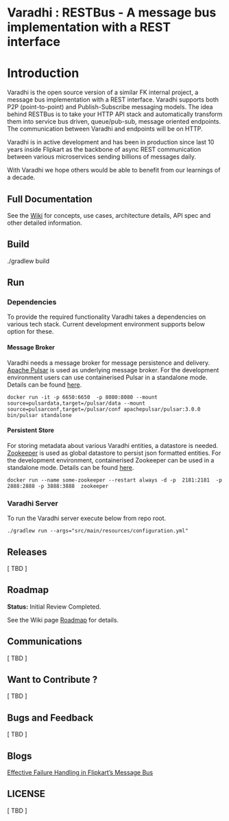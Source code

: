 # Varadhi : RESTBus - A message bus implementation with a REST interface

# Introduction

Varadhi is the open source version of a similar FK internal project, a message bus implementation with a REST interface.
Varadhi supports both P2P (point-to-point) and Publish-Subscribe messaging models. The idea behind RESTBus is to take
your HTTP API stack and automatically transform them into service bus driven, queue/pub-sub, message oriented endpoints.
The communication between Varadhi and endpoints will be on HTTP.

Varadhi is in active development and has been in production since last 10 years inside Flipkart as the backbone of async
REST communication between various microservices sending billions of messages daily.

With Varadhi we hope others would be able to benefit from our learnings of a decade.

## Full Documentation

See the [Wiki](https://github.com/flipkart-incubator/varadhi/wiki/) for concepts, use cases, architecture details, API spec and other detailed information.

## Build

./gradlew build

## Run
### Dependencies

To provide the required functionality Varadhi takes a dependencies on various tech stack. 
Current development environment supports below option for these.

#### Message Broker
Varadhi needs a message broker for message persistence and delivery. [Apache Pulsar](https://pulsar.apache.org/) is used
as underlying message broker. For the development environment users can use containerised Pulsar in a standalone mode. 
Details can be found [here](https://pulsar.apache.org/docs/3.0.x/standalone-docker/).

```docker run -it -p 6650:6650  -p 8080:8080 --mount source=pulsardata,target=/pulsar/data --mount source=pulsarconf,target=/pulsar/conf apachepulsar/pulsar:3.0.0 bin/pulsar standalone```

#### Persistent Store
For storing metadata about various Varadhi entities, a datastore is needed. [Zookeeper](https://zookeeper.apache.org/) 
is used as global datastore to persist json formatted entities. For the development environment, containerised Zookeeper can be
used in a standalone mode. Details can be found [here](https://hub.docker.com/_/zookeeper).

```docker run --name some-zookeeper --restart always -d -p  2181:2181  -p 2888:2888 -p 3888:3888  zookeeper```

### Varadhi Server
To run the Varadhi server execute below from repo root. 

```./gradlew run --args="src/main/resources/configuration.yml"```

## Releases

[ TBD ]

## Roadmap

**Status:** Initial Review Completed.

See the  Wiki page [Roadmap](https://github.com/flipkart-incubator/varadhi/wiki/Roadmap) for details.

## Communications

[ TBD ]

## Want to Contribute ?

[ TBD ]

## Bugs and Feedback

[ TBD ]

## Blogs

[Effective Failure Handling in Flipkart’s Message Bus](https://blog.flipkart.tech/effective-failure-handling-in-flipkarts-message-bus-436c36be76cc)

## LICENSE

[ TBD ]
